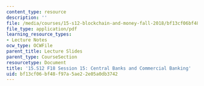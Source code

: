 ```yaml
---
content_type: resource
description: ''
file: /media/courses/15-s12-blockchain-and-money-fall-2018/bf13cf06bf48f97a5ae22e05a0db3742_MIT15_S12F18_ses15.pdf
file_type: application/pdf
learning_resource_types:
- Lecture Notes
ocw_type: OCWFile
parent_title: Lecture Slides
parent_type: CourseSection
resourcetype: Document
title: '15.S12 F18 Session 15: Central Banks and Commercial Banking'
uid: bf13cf06-bf48-f97a-5ae2-2e05a0db3742
---
```

